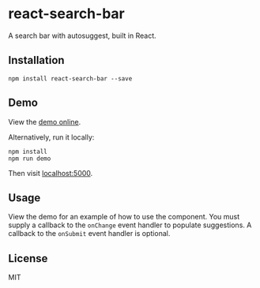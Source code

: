 # react-search-bar

A search bar with autosuggest, built in React.

## Installation

```
npm install react-search-bar --save
```

## Demo

View the [demo online](https://vakhtang.github.io/react-search-bar).

Alternatively, run it locally:

```
npm install
npm run demo
```

Then visit [localhost:5000](http://localhost:5000).

## Usage

View the demo for an example of how to use the component. You must supply a 
callback to the `onChange` event handler to populate suggestions. A callback 
to the `onSubmit` event handler is optional.

## License

MIT
